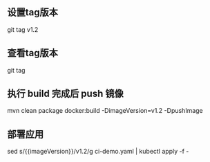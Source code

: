 

## 设置tag版本

git tag v1.2

## 查看tag版本

git tag

## 执行 build 完成后 push 镜像

mvn clean package docker:build -DimageVersion=v1.2 -DpushImage

## 部署应用
sed s/{{imageVersion}}/v1.2/g ci-demo.yaml | kubectl apply -f -
